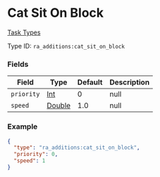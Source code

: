 # Cat Sit On Block
[Task Types](../task_types_types.md)



Type ID: `ra_additions:cat_sit_on_block`
### Fields
Field | Type | Default | Description
------|------|---------|-------------
`priority` | [Int](../data_types/int.md) | 0 | null
`speed` | [Double](../data_types/double.md) | 1.0 | null

### Example
```json
{
  "type": "ra_additions:cat_sit_on_block",
  "priority": 0,
  "speed": 1
}
```
